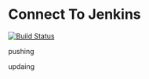 # Connect To Jenkins

 [![Build Status](http://ec2-52-62-114-219.ap-southeast-2.compute.amazonaws.com/job/test-repo/badge/icon)](http://ec2-52-62-114-219.ap-southeast-2.compute.amazonaws.com/job/test-repo/) 

pushing

updaing
